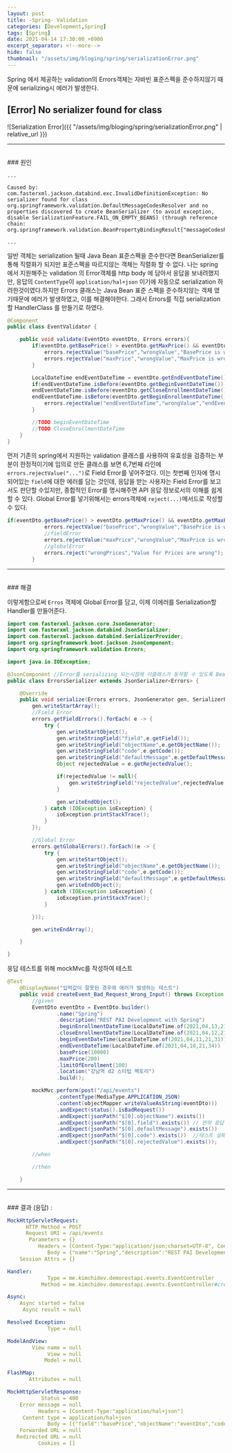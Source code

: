 ```yaml
---
layout: post
title: -Spring- Validation
categories: [Development,Spring]
tags: [Spring]
date: 2021-04-14 17:30:00 +0900
excerpt_separator: <!--more-->
hide: false
thumbnail: "/assets/img/bloging/spring/serializationError.png"
---
```


Spring 에서 제공하는 validation의 Errors객체는 자바빈 표준스펙을 준수하지않기 때문에 serializing시 에러가 발생한다. 

<!--more-->
## [Error] No serializer found for class

![Serialization Error]({{ "/assets/img/bloging/spring/serializationError.png" | relative_url }})

---
<br>
### 원인


```
...

Caused by: com.fasterxml.jackson.databind.exc.InvalidDefinitionException: No serializer found for class org.springframework.validation.DefaultMessageCodesResolver and no properties discovered to create BeanSerializer (to avoid exception, disable SerializationFeature.FAIL_ON_EMPTY_BEANS) (through reference chain: org.springframework.validation.BeanPropertyBindingResult["messageCodesResolver"])

...
```  



일반 객체는 serialization 될때 Java Bean 표준스펙을 준수한다면 BeanSerializer를 통해 직렬화가 되지만 표준스펙을 따르지않는 객체는 직렬화 할 수 없다. 나는 spring 에서 지원해주는 validation 의 Error객체를 http body 에 담아서 응답을 보내려했지만, 응답의 `ContentType`이 `application/hal+json` 이기에 자동으로 serialization 하려한것이였다.하지만 Errors 클래스는 Java Bean 표준 스펙을 준수하지않는 객체 였기때문에 에러가 발생하였고, 이를 해결해야한다.  그래서 Errors를 직접 serialization할 HandlerClass 를 만들기로 하였다.  





```java
@Component
public class EventValidator {

    public void validate(EventDto eventDto, Errors errors){
        if(eventDto.getBasePrice() > eventDto.getMaxPrice() && eventDto.getMaxPrice() != 0){
            errors.rejectValue("basePrice","wrongValue","BasePrice is wrong.");
            errors.rejectValue("maxPrice","wrongValue","MaxPrice is wrong.");
        }

        LocalDateTime endEventDateTime = eventDto.getEndEventDateTime();
        if(endEventDateTime.isBefore(eventDto.getBeginEventDateTime()) ||
        endEventDateTime.isBefore(eventDto.getCloseEnrollmentDateTime())||
        endEventDateTime.isBefore(eventDto.getBeginEnrollmentDateTime())){
            errors.rejectValue("endEventDateTime","wrongValue","endEventDateTime is wrong");
        }

        //TODO beginEventDateTime
        //TODO CloseEnrollmentDateTime
    }
}

```

먼저 기존의  spring에서 지원하는 validation 클래스를 사용하여 유효성을 검증하는 부분이 한정적이기에 임의로 만든 클래스를 보면 6,7번째 라인에 `errors.rejectValue("...")`로 Field Error를 넣어주었다. 이는 첫번째 인자에 명시되어있는 `field`에 대한 에러를 담는 것인데, 응답을 받는 사용자는 Field Error를 보고서도 판단할 수있지만, 종합적인 Error를 명시해주면  API 응답 정보로서의 이해를 쉽게할 수 있다. Global Error를 넣기위해서는 errors객체에 `reject(...)`메서드로 작성할 수 있다.

```java
if(eventDto.getBasePrice() > eventDto.getMaxPrice() && eventDto.getMaxPrice() != 0){
            errors.rejectValue("basePrice","wrongValue","BasePrice is wrong.");
            //fieldError
            errors.rejectValue("maxPrice","wrongValue","MaxPrice is wrong.");
            //globalError
            errors.reject("wrongPrices","Value for Prices are wrong");
        }
```

---
<br>
### 해결

이렇게함으로써 `Erros` 객체에  Global Error를 담고, 이제 이에러를 Serialization할 Handler를 만들어준다.

```java
import com.fasterxml.jackson.core.JsonGenerator;
import com.fasterxml.jackson.databind.JsonSerializer;
import com.fasterxml.jackson.databind.SerializerProvider;
import org.springframework.boot.jackson.JsonComponent;
import org.springframework.validation.Errors;

import java.io.IOException;

@JsonComponent //Error를 serializing 되는시점에 이클래스가 동작할 수 있도록 Bean으로 등록한다.
public class ErrorsSerializer extends JsonSerializer<Errors> {

    @Override
    public void serialize(Errors errors, JsonGenerator gen, SerializerProvider serializers) throws IOException {
        gen.writeStartArray();
        //Field Error
        errors.getFieldErrors().forEach( e -> {
            try {
                gen.writeStartObject();
                gen.writeStringField("field",e.getField());
                gen.writeStringField("objectName",e.getObjectName());
                gen.writeStringField("code",e.getCode());
                gen.writeStringField("defaultMessage",e.getDefaultMessage());
                Object rejectedValue = e.getRejectedValue();

                if(rejectedValue != null){
                    gen.writeStringField("rejectedValue",rejectedValue.toString());
                }

                gen.writeEndObject();
            } catch (IOException ioException) {
                ioException.printStackTrace();
            }
        });

        //Global Error
        errors.getGlobalErrors().forEach((e -> {
            try {
                gen.writeStartObject();
                gen.writeStringField("objectName",e.getObjectName());
                gen.writeStringField("code",e.getCode());
                gen.writeStringField("defaultMessage",e.getDefaultMessage());
                gen.writeEndObject();
            } catch (IOException ioException) {
                ioException.printStackTrace();
            }

        }));

        gen.writeEndArray();

    }

}
```

응답 테스트를 위해 mockMvc를 작성하여 테스트

```java
@Test
    @DisplayName("입력값이 잘못된 경우에 에러가 발생하는 테스트")
    public void createEvent_Bad_Request_Wrong_Input() throws Exception {
        //given
        EventDto eventDto = EventDto.builder()
                .name("Spring")
                .description("REST PAI Development with Spring")
                .beginEnrollmentDateTime(LocalDateTime.of(2021,04,13,21,31))
                .closeEnrollmentDateTime(LocalDateTime.of(2021,04,12,21,31))
                .beginEventDateTime(LocalDateTime.of(2021,04,11,21,31))
                .endEventDateTime(LocalDateTime.of(2021,04,10,21,34))
                .basePrice(10000)
                .maxPrice(200)
                .limitOfEnrollment(100)
                .location("강남역 d2 스타텁 팩토리")
                .build();

        mockMvc.perform(post("/api/events")
                .contentType(MediaType.APPLICATION_JSON)
                .content(objectMapper.writeValueAsString(eventDto)))
                .andExpect(status().isBadRequest())
                .andExpect(jsonPath("$[0].objectName").exists())
                .andExpect(jsonPath("$[0].field").exists()) // 만약 응답에 field error를 넣어주지 않았더라면 테스트 실패
                .andExpect(jsonPath("$[0].defaultMessage").exists())
                .andExpect(jsonPath("$[0].code").exists())  //테스트 실패 동일
                .andExpect(jsonPath("$[0].rejectedValue").exists());

        //when

        //then

    }
```

---
<br>
### 결과 (응답) :

```yml
MockHttpServletRequest:
      HTTP Method = POST
      Request URI = /api/events
       Parameters = {}
          Headers = [Content-Type:"application/json;charset=UTF-8", Content-Length:"349"]
             Body = {"name":"Spring","description":"REST PAI Development with Spring","beginEnrollmentDateTime":"2021-04-13T21:31:00","closeEnrollmentDateTime":"2021-04-12T21:31:00","beginEventDateTime":"2021-04-11T21:31:00","endEventDateTime":"2021-04-10T21:34:00","location":"강남역 d2 스타텁 팩토리","basePrice":10000,"maxPrice":200,"limitOfEnrollment":100}
    Session Attrs = {}

Handler:
             Type = me.kimchidev.demorestapi.events.EventController
           Method = me.kimchidev.demorestapi.events.EventController#createEvent(EventDto, Errors)

Async:
    Async started = false
     Async result = null

Resolved Exception:
             Type = null

ModelAndView:
        View name = null
             View = null
            Model = null

FlashMap:
       Attributes = null

MockHttpServletResponse:
           Status = 400
    Error message = null
          Headers = [Content-Type:"application/hal+json"]
     Content type = application/hal+json
             Body = [{"field":"basePrice","objectName":"eventDto","code":"wrongValue","defaultMessage":"BasePrice is wrong.","rejectedValue":"10000"},{"field":"maxPrice","objectName":"eventDto","code":"wrongValue","defaultMessage":"MaxPrice is wrong.","rejectedValue":"200"},{"field":"endEventDateTime","objectName":"eventDto","code":"wrongValue","defaultMessage":"endEventDateTime is wrong","rejectedValue":"2021-04-10T21:34"},{"objectName":"eventDto","code":"wrongPrices","defaultMessage":"Value for Prices are wrong"}]
    Forwarded URL = null
   Redirected URL = null
          Cookies = []

```
